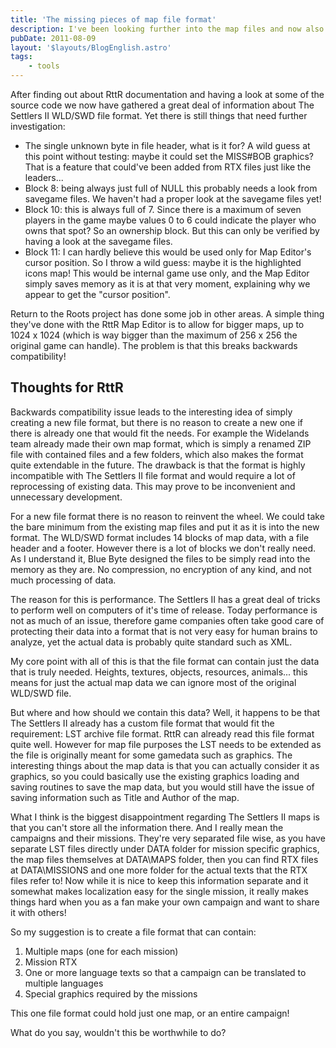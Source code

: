 ```yaml
---
title: 'The missing pieces of map file format'
description: I've been looking further into the map files and now also RttR documentation to figure out the remaining pieces of the puzzle.
pubDate: 2011-08-09
layout: '$layouts/BlogEnglish.astro'
tags:
    - tools
---
```


After finding out about RttR documentation and having a look at some of the source code we now have gathered a great deal of information about The Settlers II WLD/SWD file format. Yet there is still things that need further investigation:

-   The single unknown byte in file header, what is it for? A wild guess at this point without testing: maybe it could set the MISS#BOB graphics? That is a feature that could've been added from RTX files just like the leaders...
-   Block 8: being always just full of NULL this probably needs a look from savegame files. We haven't had a proper look at the savegame files yet!
-   Block 10: this is always full of 7. Since there is a maximum of seven players in the game maybe values 0 to 6 could indicate the player who owns that spot? So an ownership block. But this can only be verified by having a look at the savegame files.
-   Block 11: I can hardly believe this would be used only for Map Editor's cursor position. So I throw a wild guess: maybe it is the highlighted icons map! This would be internal game use only, and the Map Editor simply saves memory as it is at that very moment, explaining why we appear to get the "cursor position".

Return to the Roots project has done some job in other areas. A simple thing they've done with the RttR Map Editor is to allow for bigger maps, up to 1024 x 1024 (which is way bigger than the maximum of 256 x 256 the original game can handle). The problem is that this breaks backwards compatibility!

## Thoughts for RttR

Backwards compatibility issue leads to the interesting idea of simply creating a new file format, but there is no reason to create a new one if there is already one that would fit the needs. For example the Widelands team already made their own map format, which is simply a renamed ZIP file with contained files and a few folders, which also makes the format quite extendable in the future. The drawback is that the format is highly incompatible with The Settlers II file format and would require a lot of reprocessing of existing data. This may prove to be inconvenient and unnecessary development.

For a new file format there is no reason to reinvent the wheel. We could take the bare minimum from the existing map files and put it as it is into the new format. The WLD/SWD format includes 14 blocks of map data, with a file header and a footer. However there is a lot of blocks we don't really need. As I understand it, Blue Byte designed the files to be simply read into the memory as they are. No compression, no encryption of any kind, and not much processing of data.

The reason for this is performance. The Settlers II has a great deal of tricks to perform well on computers of it's time of release. Today performance is not as much of an issue, therefore game companies often take good care of protecting their data into a format that is not very easy for human brains to analyze, yet the actual data is probably quite standard such as XML.

My core point with all of this is that the file format can contain just the data that is truly needed. Heights, textures, objects, resources, animals... this means for just the actual map data we can ignore most of the original WLD/SWD file.

But where and how should we contain this data? Well, it happens to be that The Settlers II already has a custom file format that would fit the requirement: LST archive file format. RttR can already read this file format quite well. However for map file purposes the LST needs to be extended as the file is originally meant for some gamedata such as graphics. The interesting things about the map data is that you can actually consider it as graphics, so you could basically use the existing graphics loading and saving routines to save the map data, but you would still have the issue of saving information such as Title and Author of the map.

What I think is the biggest disappointment regarding The Settlers II maps is that you can't store all the information there. And I really mean the campaigns and their missions. They're very separated file wise, as you have separate LST files directly under DATA folder for mission specific graphics, the map files themselves at DATA\\MAPS folder, then you can find RTX files at DATA\\MISSIONS and one more folder for the actual texts that the RTX files refer to! Now while it is nice to keep this information separate and it somewhat makes localization easy for the single mission, it really makes things hard when you as a fan make your own campaign and want to share it with others!

So my suggestion is to create a file format that can contain:

1. Multiple maps (one for each mission)
2. Mission RTX
3. One or more language texts so that a campaign can be translated to multiple languages
4. Special graphics required by the missions

This one file format could hold just one map, or an entire campaign!

What do you say, wouldn't this be worthwhile to do?
